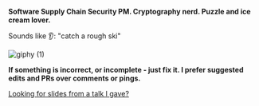 **Software Supply Chain Security PM. Cryptography nerd. Puzzle and ice cream lover.**

Sounds like :ear:: "catch a rough ski"

![giphy (1)](https://user-images.githubusercontent.com/15946341/84716535-39b5f480-af28-11ea-9bc9-c6931ecc6612.gif)

**If something is incorrect, or incomplete - just fix it. I prefer suggested edits and PRs over comments or pings.**

[Looking for slides from a talk I gave?](https://github.com/mayakacz/presentation-slides)
